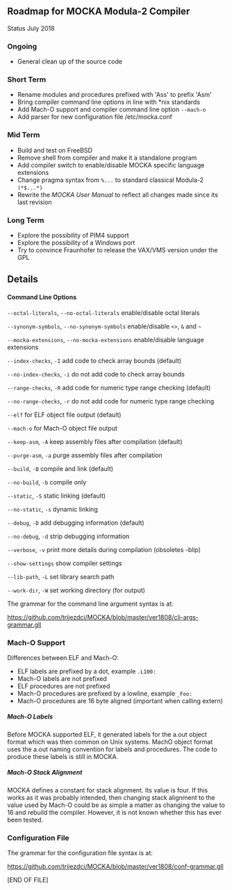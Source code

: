 ## Roadmap for MOCKA Modula-2 Compiler
Status July 2018

### Ongoing

* General clean up of the source code

### Short Term

* Rename modules and procedures prefixed with 'Ass' to prefix 'Asm'
* Bring compiler command line options in line with *nix standards
* Add Mach-O support and compiler command line option `--mach-o`
* Add parser for new configuration file /etc/mocka.conf

### Mid Term

* Build and test on FreeBSD
* Remove shell from compiler and make it a standalone program
* Add compiler switch to enable/disable MOCKA specific language extensions
* Change pragma syntax from `%...` to standard classical Modula-2 `(*$...*)`
* Rewrite the *MOCKA User Manual* to reflect all changes made since its last revision

### Long Term

* Explore the possibility of PIM4 support
* Explore the possibility of a Windows port
* Try to convince Fraunhofer to release the VAX/VMS version under the GPL

## Details

#### Command Line Options

`--octal-literals`, `--no-octal-literals` enable/disable octal literals

`--synonym-symbols`, `--no-synonym-symbols` enable/disable `<>`, `&` and `~`

`--mocka-extensions`, `--no-mocka-extensions` enable/disable language extensions

`--index-checks`, `-I` add code to check array bounds (default)

`--no-index-checks`, `-i` do not add code to check array bounds

`--range-checks`, `-R` add code for numeric type range checking (default)

`--no-range-checks`, `-r` do not add code for numeric type range checking

`--elf`     for ELF object file output (default)

`--mach-o`  for Mach-O object file output

`--keep-asm`, `-A`  keep assembly files after compilation (default)

`--purge-asm`, `-a`  purge assembly files after compilation

`--build`, `-B` compile and link (default)

`--no-build`, `-b` compile only

`--static`, `-S` static linking (default)

`--no-static`, `-s` dynamic linking

`--debug`, `-D` add debugging information (default)

`--no-debug`, `-d` strip debugging information

`--verbose`, `-v`  print more details during compilation (obsoletes -blip)

`--show-settings` show compiler settings

`--lib-path`, `-L` set library search path

`--work-dir`, `-W` set working directory (for output)

The grammar for the command line argument syntax is at:

https://github.com/trijezdci/MOCKA/blob/master/ver1808/cli-args-grammar.gll

### Mach-O Support

Differences between ELF and Mach-O:

* ELF labels are prefixed by a dot, example `.L100:`
* Mach-O labels are not prefixed
* ELF procedures are not prefixed
* Mach-O procedures are prefixed by a lowline, example `_Foo:`
* Mach-O procedures are 16 byte aligned (important when calling extern)

##### Mach-O Labels

Before MOCKA supported ELF, it generated labels for the a.out object format which
was then common on Unix systems. MachO object format uses the a.out naming convention
for labels and procedures. The code to produce these labels is still in MOCKA.

##### Mach-O Stack Alignment

MOCKA defines a constant for stack alignment. Its value is four. If this works
as it was probably intended, then changing stack alignment to the value used by
Mach-O could be as simple a matter as changing the value to 16 and rebuild the
compiler. However, it is not known whether this has ever been tested.

### Configuration File

The grammar for the configuration file syntax is at:

https://github.com/trijezdci/MOCKA/blob/master/ver1808/conf-grammar.gll

\[END OF FILE\]
